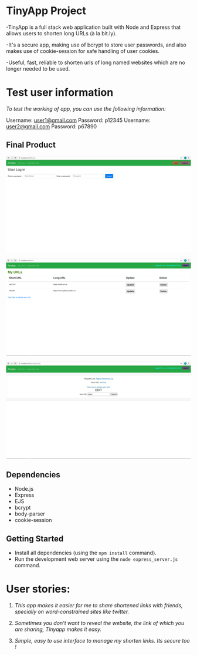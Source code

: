 # TinyApp Project

-TinyApp is a full stack web application built with Node and Express that allows users to shorten long URLs (à la bit.ly).

-It's a secure app, making use of bcrypt to store user passwords, and also makes use of cookie-session for safe handling of user cookies. 

-Useful, fast, reliable to shorten urls of long named websites which are no longer needed to be used.

# Test user information

*To test the working of app, you can use the following information:*

  Username: user1@gmail.com     Password: p12345
  Username: user2@gmail.com     Password: p67890


## Final Product

!["The Login Page"](https://github.com/Gp-singh-git/tinyapp/blob/master/docs/Login%20page.jpg?raw=true)

!["URL page enlisting an user's all shortened URLs"](https://github.com/Gp-singh-git/tinyapp/blob/master/docs/URLs%20page.jpg?raw=true)

!["Updation page"](https://github.com/Gp-singh-git/tinyapp/blob/master/docs/Updation%20Page.jpg?raw=true)

## Dependencies

- Node.js
- Express
- EJS
- bcrypt
- body-parser
- cookie-session

## Getting Started

- Install all dependencies (using the `npm install` command).
- Run the development web server using the `node express_server.js` command.


# User stories: 

1. *This app makes it easier for me to share shortened links with friends, specially on word-constrained sites like twitter.*

2. *Sometimes you don’t want to reveal the website, the link of which you are sharing, Tinyapp makes it easy.*

3. *Simple, easy to use interface to manage my shorten links. Its secure too !*
